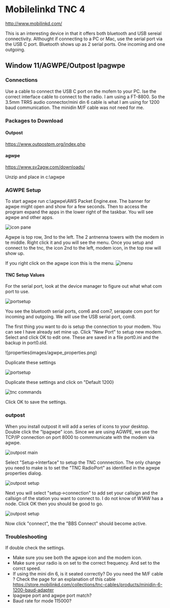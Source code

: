 # Mobilelinkd TNC 4
http://www.mobilinkd.com/

This is an interesting device in that it offers both bluetooth and USB sereial connectivity. Althought if connecting to a PC or Mac, use the serial port via the USB C port.  Bluetooth shows up as 2 serial ports.  One incoming and one outgoing.

## Window 11/AGWPE/Outpost Ipagwpe
### Connections
Use a cable to connect the USB C port on the mofem to your PC.
Ise the correct interface cable to connect to the radio. I am using a FT-8800.  So the 3.5mm TRRS audio connector/mini din 6 cable is what I am using for 1200 baud communication. The minidin M/F cable was not need for me.
### Packages to Download

#### Outpost
https://www.outpostpm.org/index.php

#### agwpe
https://www.sv2agw.com/downloads/

Unzip and place in c:\agwpe

### AGWPE Setup
To start agwpe run c:\agwpe\AWS Packet Engine.exe.  The banner for agwpe might open and show for a few seconds. Then to access the program expand the apps in the lower right of the taskbar. You will see agwpe and other apps.

![icon pane](images/App_list2.png)

Agwpe is top row, 3nd to the left.  The 2 antnenna towers with the modem in te middle. Right click it and you will see the menu. Once you setup and connect to the tnc, the icon 2nd to the left, modem icon, in the top row will show up.

If you right click on the agwpe icon this is the menu.
![menu](images/agwpemenu.png)

#### TNC Setup Values
For the serial port, look at the device manager to figure out what what com port to use.

![portsetup](images/device_manager.png)

You see the bluetooth serial ports, com6 and com7, serapate com port for incoming and outgoing.  We will use the USB serial port, com8.

The first thing you want to do is setup the connection to your modem. You can see I have already set mine up. Click "New Port" to setup  new modem.  Select and click OK to edit one. These are saved in a file port0.ini and the backup in port0.old.

![properties(images/agwpe_properties.png)

Duplicate these settings

![portsetup](images/agwpe_portsetup.png)

Duplicate these settings and click on "Default 1200}

![tnc commands](images/agwpe_tnc_commands.png)

Click OK to save the settings.

### outpost
When you install outpost it will add a series of icons to your desktop. Double click the "Ipagwpe" icon. Since we are using AGWPE, we use the TCP/IP connection on port 8000 to commmunicate with the modem via agwpe.

![outpost main](images/ipagwpe_main.png)

Select "Setup->Interface" to setup the TNC connnection. The only change you need to make is to set the "TNC RadioPort" as identified in the agwpe properties dialog.

![outpost setup](images/outpost-setup.png)

Next you will select "setup->connection" to add set your callsign and the callsign of the station you want to connect to. I do not know of W1AW has a node. Click OK then you should be good to go.

![outpost setup](images/outpost-connection.png)


Now click "connect", the the "BBS Connect" should become active.

### Troubleshooting
If  double check the settings. 
+ Make sure you see both the agwpe icon and the modem icon.
+ Make sure your radio is on set to the correct frequency. And set to the corrct speed.
+ If using the mini din 6, is it seated correctly? Do you need the  M/F cable ?
  Check the page for an explanation of this cable https://store.mobilinkd.com/collections/tnc-cables/products/minidin-6-1200-baud-adapter
+ Ipagwpe port and agwpe port match?
+ Baud rate for mode 115000?

